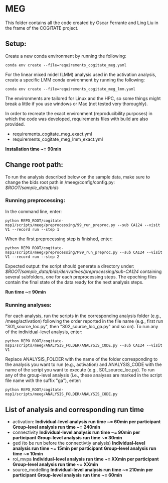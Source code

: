 # MEG
This folder contains all the code created by Oscar Ferrante and Ling Liu in the frame of the COGITATE project.

## Setup:
Create a new conda environment by running the following:
```
conda env create --file=requirements_cogitate_meg.yaml
```
For the linear mixed midel (LMM) analysis used in the activation analysis, create a specific LMM conda environment by running the following:
```
conda env create --file=requirements_cogitate_meg_lmm.yaml
```
The environments are tailored for Linux and the HPC, so some things might break a little if you use windows or Mac (not tested very thoroughly).

In order to recreate the exact environment (reproducibility purposes) in which the code was developed, requirements files with build are also provided.
- requirements_cogitate_meg_exact.yml
- requirements_cogitate_meg_lmm_exact.yml

**Installation time ~= 90min**

## Change root path:
To run the analysis described below on the sample data, make sure to change the bids root path in /meeg/config/config.py:
*$ROOT/sample_data/bids*

### Running preprocessing:
In the command line, enter:
```
python REPO_ROOT/cogitate-msp1/scripts/meeg/preprocessing/99_run_preproc.py --sub CA124 --visit V1 --record run --step 1
```
When the first preprocessing step is finished, enter:
```
python REPO_ROOT/cogitate-msp1/scripts/meeg/preprocessing/P99_run_preproc.py --sub CA124 --visit V1 --record run --step 2
```
Expected output: the script should generate a directory under:
*$ROOT/sample_data/bids/derivatives/preprocessing/sub-CA124*
containing several subfolders, one for each preprocessing steps. The epoching files contain the final state of 
the data ready for the next analysis steps.

**Run time ~= 90min**

### Running analyses:
For each analysis, run the scripts in the corresponding analysis folder (e.g., /meeg/activation) following the order
reported in the file name (e.g., first run "S01_source_loc.py", then "S02_source_loc_ga.py" and so on).
To run any of the individual-level analysis, enter:
```
python REPO_ROOT/cogitate-msp1/scripts/meeg/ANALYSIS_FOLDER/ANALYSIS_CODE.py --sub CA124 --visit V1
```
Replace ANALYSIS_FOLDER with the name of the folder corresponding to the analysis you want to run (e.g., activation)
and ANALYSIS_CODE with the name of the script you want to execute (e.g., S01_source_loc.py).
To run any of the group-level analysis (i.e., these analyses are marked in the script file name with the suffix "ga"), enter:
```
python REPO_ROOT/cogitate-msp1/scripts/meeg/ANALYSIS_FOLDER/ANALYSIS_CODE.py
```

## List of analysis and corresponding run time
- activation:
**Individual-level analysis run time ~= 60min per participant**
**Group-level analysis run time ~= 240min**
- connectivity
**Individual-level analysis run time ~= 90min per participant**
**Group-level analysis run time ~= 30min**
- ged (to be run before the connectivtiy analysis)
**Individual-level analysis run time ~= 15min per participant**
**Group-level analysis run time ~= 10min**
- roi_mvpa
**Individual-level analysis run time ~= XXmin per participant**
**Group-level analysis run time ~= XXmin**
- source_modelling
**Individual-level analysis run time ~= 210min per participant**
**Group-level analysis run time ~= 60min**
